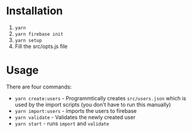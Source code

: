 # Installation

1. `yarn`
2. `yarn firebase init`
3. `yarn setup`
4. Fill the src/opts.js file

# Usage

There are four commands:

- `yarn create:users` - Programmtically creates `src/users.json` which is used by the import scripts (you don't have to run this manually)
- `yarn import:users` - imports the users to firebase
- `yarn validate` - Validates the newly created user
- `yarn start` - runs `import` and `validate`
